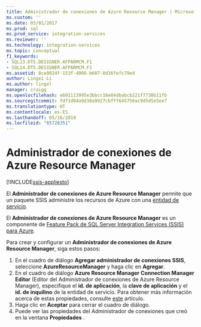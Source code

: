 ```yaml
---
title: Administrador de conexiones de Azure Resource Manager | Microsoft Docs
ms.custom: ''
ms.date: 03/01/2017
ms.prod: sql
ms.prod_service: integration-services
ms.reviewer: ''
ms.technology: integration-services
ms.topic: conceptual
f1_keywords:
- SQL13.DTS.DESIGNER.AFPARMCM.F1
- SQL14.DTS.DESIGNER.AFPARMCM.F1
ms.assetid: 8ce8024f-153f-4066-b607-0d36fefc79ed
author: Lingxi-Li
ms.author: lingxl
manager: craigg
ms.openlocfilehash: e601113995e3bbcc16e84dbabcb221f7730b11fb
ms.sourcegitcommit: fd71d04a9d30a9927cbfff645750ac9d5d5e5ee7
ms.translationtype: HT
ms.contentlocale: es-ES
ms.lasthandoff: 05/16/2019
ms.locfileid: "65728351"
---
```

# <a name="azure-resource-manager-connection-manager"></a>Administrador de conexiones de Azure Resource Manager

[!INCLUDE[ssis-appliesto](../../includes/ssis-appliesto-ssvrpluslinux-asdb-asdw-xxx.md)]


El **Administrador de conexiones de Azure Resource Manager** permite que un paquete SSIS administre los recursos de Azure con una [entidad de servicio](https://docs.microsoft.com/azure/azure-resource-manager/resource-group-create-service-principal-portal).

El **Administrador de conexiones de Azure Resource Manager** es un componente de [Feature Pack de SQL Server Integration Services (SSIS) para Azure](../../integration-services/azure-feature-pack-for-integration-services-ssis.md).

Para crear y configurar un **Administrador de conexiones de Azure Resource Manager**, siga estos pasos:

1. En el cuadro de diálogo **Agregar administrador de conexiones SSIS**, seleccione **AzureResourceManager** y haga clic en **Agregar**.
2. En el cuadro de diálogo **Azure Resource Manager Connection Manager Editor** (Editor del Administrador de conexiones de Azure Resource Manager), especifique el **id. de aplicación**, la **clave de aplicación** y el **id. de inquilino** de la entidad de servicio. Para obtener más información acerca de estas propiedades, consulte [este](https://docs.microsoft.com/azure/azure-resource-manager/resource-group-create-service-principal-portal) artículo.
3. Haga clic en **Aceptar** para cerrar el cuadro de diálogo.
4. Puede ver las propiedades del Administrador de conexiones que creó en la ventana **Propiedades** .
